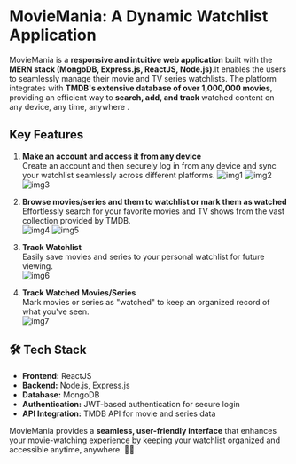 # MovieMania: A Dynamic Watchlist Application  

MovieMania is a **responsive and intuitive web application** built with the **MERN stack (MongoDB, Express.js, ReactJS, Node.js)**.It enables the users to seamlessly manage their movie and TV series watchlists. The platform integrates with **TMDB's extensive database of over 1,000,000 movies**, providing an efficient way to **search, add, and track** watched content on any device, any time, anywhere .  

##  Key Features  
1. **Make an account and access it from any device**  
  Create an account and then securely log in from any device and sync your watchlist seamlessly across different platforms.
![img1](https://github.com/VaibhavMurarka/TheMovieMania/blob/main/public/img1.png)
![img2](https://github.com/VaibhavMurarka/TheMovieMania/blob/main/public/img2.png)
![img3](https://github.com/VaibhavMurarka/TheMovieMania/blob/main/public/img3.png)

2. **Browse movies/series and them to watchlist or mark them as watched**  
  Effortlessly search for your favorite movies and TV shows from the vast collection provided by TMDB.  
![img4](https://github.com/VaibhavMurarka/TheMovieMania/blob/main/public/img4.png)
![img5](https://github.com/VaibhavMurarka/TheMovieMania/blob/main/public/img5.png)

3. **Track Watchlist**  
  Easily save movies and series to your personal watchlist for future viewing.  
![img6](https://github.com/VaibhavMurarka/TheMovieMania/blob/main/public/img6.png)

4. **Track Watched Movies/Series**  
  Mark movies or series as "watched" to keep an organized record of what you've seen.  
![img7](https://github.com/VaibhavMurarka/TheMovieMania/blob/main/public/img7.png)  

## 🛠 Tech Stack  
- **Frontend:** ReactJS  
- **Backend:** Node.js, Express.js  
- **Database:** MongoDB  
- **Authentication:** JWT-based authentication for secure login  
- **API Integration:** TMDB API for movie and series data  

MovieMania provides a **seamless, user-friendly interface** that enhances your movie-watching experience by keeping your watchlist organized and accessible anytime, anywhere. 🎥✨  
